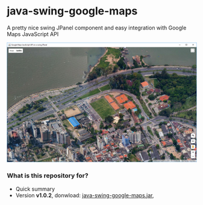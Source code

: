 # java-swing-google-maps
A pretty nice swing JPanel component and easy integration with Google Maps JavaScript API

![Alt text](https://github.com/marcio-da-silva-arantes/java-swing-google-maps/blob/master/doc/simple.png "Sample")

### What is this repository for? ###

* Quick summary
* Version **v1.0.2**, donwload: [java-swing-google-maps.jar](https://github.com/marcio-da-silva-arantes/java-swing-google-maps/raw/master/dist/java-swing-google-maps.jar), 
